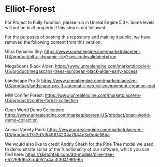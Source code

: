 # Elliot-Forest
For Project to Fully Function, please run in Unreal Engine 5.3+. Some levels will not be built properly if this step is not followed.

For the purposes of posting this repository and making it public, we have removed the following content from this version:

Ultra Dynamic Sky: https://www.unrealengine.com/marketplace/en-US/product/ultra-dynamic-sky?sessionInvalidated=true

MegaScans Black Alder: https://www.unrealengine.com/marketplace/en-US/product/megascans-trees-european-black-alder-early-access

Landscape Pro 3: https://www.unrealengine.com/marketplace/en-US/product/landscape-pro-3-automatic-natural-environment-creation-tool

MW Conifer Forest: https://www.unrealengine.com/marketplace/en-US/product/conifer-forest-collection

Open World Demo Collection: https://www.unrealengine.com/marketplace/en-US/product/open-world-demo-collection

Animal Variety Pack: https://www.unrealengine.com/marketplace/en-US/product/17c2d7d545674204a7644c3c0c4c58ba

We would also like to credit Andriy Shekh for the Pine Tree model we used to demonstrate some of the functionality of our software, which you can find here: https://sketchfab.com/3d-models/pine-tree-e52769d653cd4e52a4acff3041961e65
